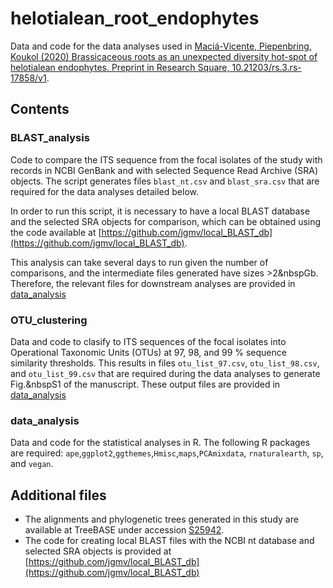 # helotialean_root_endophytes
Data and code for the data analyses used in [Maciá-Vicente, Piepenbring, Koukol (2020) Brassicaceous roots as an unexpected diversity hot-spot of helotialean endophytes. Preprint in Research Square, 10.21203/rs.3.rs-17858/v1](https://doi.org/10.21203/rs.3.rs-17858/v1).

## Contents
### BLAST_analysis
Code to compare the ITS sequence from the focal isolates of the study with records in NCBI GenBank and with selected Sequence Read Archive (SRA) objects. The script generates files `blast_nt.csv` and `blast_sra.csv` that are required for the data analyses detailed below.

In order to run this script, it is necessary to have a local BLAST database and the selected SRA objects for comparison, which can be obtained using the code available at [https://github.com/jgmv/local_BLAST_db](https://github.com/jgmv/local_BLAST_db).

This analysis can take several days to run given the number of comparisons, and the intermediate files generated have sizes >2&nbspGb. Therefore, the relevant files for downstream analyses are provided in [data_analysis](https://github.com/jgmv/helotialean_root_endophytes/data_analysis)

### OTU_clustering
Data and code to clasify to ITS sequences of the focal isolates into Operational Taxonomic Units (OTUs) at 97, 98, and 99 % sequence similarity thresholds. This results in files `otu_list_97.csv`, `otu_list_98.csv`, and `otu_list_99.csv` that are required during the data analyses to generate Fig.&nbspS1 of the manuscript.
These output files are provided in [data_analysis](https://github.com/jgmv/helotialean_root_endophytes/data_analysis)

### data_analysis
Data and code for the statistical analyses in R. The following R packages are required: `ape`,`ggplot2`,`ggthemes`,`Hmisc`,`maps`,`PCAmixdata`, `rnaturalearth`, `sp`, and `vegan`.

## Additional files
* The alignments and phylogenetic trees generated in this study are available at TreeBASE under accession [S25942](https://www.treebase.org/treebase-web/search/study/summary.html?id=25942).
* The code for creating local BLAST files with the NCBI nt database and selected SRA objects is provided at [https://github.com/jgmv/local_BLAST_db](https://github.com/jgmv/local_BLAST_db)
